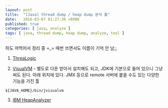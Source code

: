 ```yaml
---
layout: post
title:  "[Java] thread dump / heap dump 분석 툴"
date:   2016-03-07 01:27:36 +0900
published: true
categories: [ java, analyze ]
tags: [ java, thread dump, heap dump, analyze, tool ]
---
```


하도 까먹어서 정리 중 =_= 매번 쓰면서도 이름이 기억 안 남;;

1. [ThreaLogic](https://java.net/projects/threadlogic)

2. [VisualVM](https://visualvm.java.net/) - 별도로 다운 받아서 설치해도 되고, JDK에 기본으로 들어 있으니 그냥 써도 된다. 아래 위치에 있다. JMX 등으로 remote 서버에 붙을 수도 있는 다양한 기능을 가진 툴
```
${JAVA_HOME}/bin/jvisualvm
```

3. [IBM HeapAnalyzer](https://www.ibm.com/developerworks/community/groups/service/html/communityview?communityUuid=4544bafe-c7a2-455f-9d43-eb866ea60091)
